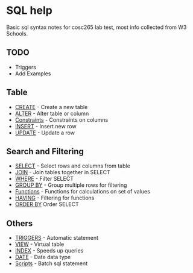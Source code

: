# SQL help

Basic sql syntax notes for cosc265 lab test, most info collected from W3 Schools.

## TODO

- Triggers  
- Add Examples

## Table

- [CREATE](Create.md) - Create a new table 
- [ALTER](Alter.md) - Alter table or column
- [Constraints](Constraints.md) - Constraints on columns
- [INSERT](Insert.md) - Insert new row
- [UPDATE](Update.md) - Update a row

## Search and Filtering

- [SELECT](Select.md) - Select rows and columns from table 
- [JOIN](Join.md) - Join tables together in SELECT
- [WHERE](Where.md) - Filter SELECT 
- [GROUP BY](Group.md) - Group multiple rows for filtering
- [Functions](Functions.md) - Functions for calculations on set of values 
- [HAVING](Having.md) - Filtering for functions
- [ORDER BY](Sort.md) Order SELECT

## Others

- [TRIGGERS](Triggers.md) - Automatic statement 
- [VIEW](View.md) - Virtual table
- [INDEX](Index.md) - Speeds up queries 
- [DATE](Date.md) - Date data type
- [Scripts](Scripts.md) - Batch sql statement


